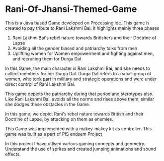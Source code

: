 # Rani-Of-Jhansi-Themed-Game

This is a Java based Game developed on Processing.ide. This game is created to pay tribute to Rani Lakshmi Bai.
It highlights mainly three phases 
1. Rani Lakhmi Bai's rebel nature towards  Britishers and their Doctrine of Lapse
2. Avoiding all the gender biased and patriarchy talks from men
3. Uplifting women for Women empowerment and fighting against men, and recruiting them for Durga Dal


In this Game, the main character is Rani Lakshmi Bai, and she needs to collect members for her Durga Dal.
Durga Dal refers to a small group of women, who took part in military and strategic operations and
were under direct control of Rani Lakshmi Bai.

This game depicts the patriarchy during that period and sterotypes also. Like Rani Lakshmi Bai, avoids all the norms and rises above them, similar she dodges these obstacles in the Game.

In this game, we depict Rani's rebel nature towards British and their Doctrine of Lapse, by attacking on them as enemies.

This Game was implemented with a makey-makey kit as controller. This game was built as a part of PIS endsem Project

In this project I have utlised various gaming concepts and geometry. Understand the use of sprites and created jumping animations and sound effects.
